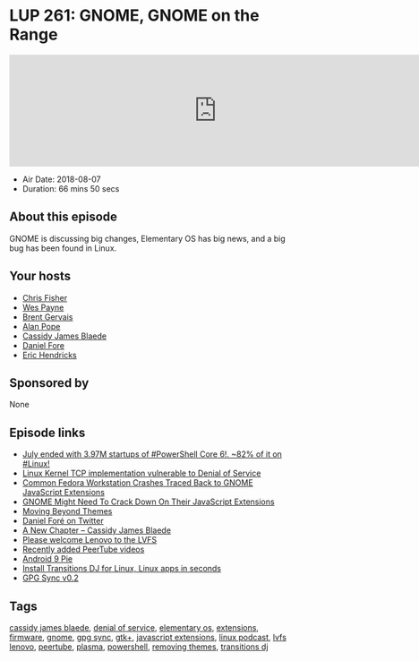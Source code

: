 # LUP 261: GNOME, GNOME on the Range

<iframe src="https://player.fireside.fm/v2/RUkczH-V+qLkNPA5D?theme=dark" width="740" height="200" frameborder="0" scrolling="no"></iframe>

* Air Date: 2018-08-07
* Duration: 66 mins 50 secs

## About this episode

GNOME is discussing big changes, Elementary OS has big news, and a big bug has been found in Linux.

## Your hosts
* [Chris Fisher](https://linuxunplugged.com/hosts/chrislas)
* [Wes Payne](https://linuxunplugged.com/hosts/wes)
* [Brent Gervais](https://linuxunplugged.com/hosts/brent)
* [Alan Pope](https://linuxunplugged.com/guests/alanpope)
* [Cassidy James Blaede](https://linuxunplugged.com/guests/cassidyjames)
* [Daniel Fore](https://linuxunplugged.com/guests/danielfore)
* [Eric Hendricks](https://linuxunplugged.com/guests/erichendricks)

## Sponsored by

None



## Episode links

  * [July ended with 3.97M startups of #PowerShell Core 6!. ~82% of it on #Linux!](https://twitter.com/Steve_MSFT/status/1026548124355985409 "July ended with 3.97M startups of #PowerShell Core 6!. ~82% of it on #Linux!")
  * [Linux Kernel TCP implementation vulnerable to Denial of Service](https://www.kb.cert.org/vuls/id/962459 "Linux Kernel TCP implementation vulnerable to Denial of Service")
  * [Common Fedora Workstation Crashes Traced Back to GNOME JavaScript Extensions](https://appuals.com/common-fedora-workstation-crashes-traced-back-to-gnome-javascript-extensions/ "Common Fedora Workstation Crashes Traced Back to GNOME JavaScript Extensions")
  * [GNOME Might Need To Crack Down On Their JavaScript Extensions](https://www.phoronix.com/scan.php?page=news_item&px=GNOME-Shell-JS-Exts-Problems "GNOME Might Need To Crack Down On Their JavaScript Extensions")
  * [Moving Beyond Themes](https://samuelhewitt.com/blog/2018-08-05-moving-beyond-themes "Moving Beyond Themes")
  * [Daniel Foré on Twitter](https://twitter.com/DanielFore/status/1026142066500296704?s=19 "Daniel Foré on Twitter")
  * [A New Chapter – Cassidy James Blaede](https://medium.com/@cassidyjames/a-new-chapter-af85f4e64179 "A New Chapter – Cassidy James Blaede")
  * [Please welcome Lenovo to the LVFS](https://blogs.gnome.org/hughsie/2018/08/06/please-welcome-lenovo-to-the-lvfs/ "Please welcome Lenovo to the LVFS")
  * [Recently added PeerTube videos](https://getjupiter.com/videos/recently-added "Recently added PeerTube videos")
  * [Android 9 Pie](https://blog.google/products/android/introducing-android-9-pie/ "Android 9 Pie")
  * [Install Transitions DJ for Linux, Linux apps in seconds](https://snapcraft.io/transitionsdj "Install Transitions DJ for Linux, Linux apps in seconds")
  * [GPG Sync v0.2](https://code.firstlook.media/gpg-sync-v0-2 "GPG Sync v0.2")



## Tags

[cassidy james blaede](https://linuxunplugged.com/tags/cassidy%20james%20blaede), [denial of service](https://linuxunplugged.com/tags/denial%20of%20service), [elementary os](https://linuxunplugged.com/tags/elementary%20os), [extensions](https://linuxunplugged.com/tags/extensions), [firmware](https://linuxunplugged.com/tags/firmware), [gnome](https://linuxunplugged.com/tags/gnome), [gpg sync](https://linuxunplugged.com/tags/gpg%20sync), [gtk+](https://linuxunplugged.com/tags/gtk+), [javascript extensions](https://linuxunplugged.com/tags/javascript%20extensions), [linux podcast](https://linuxunplugged.com/tags/linux%20podcast), [lvfs lenovo](https://linuxunplugged.com/tags/lvfs%20lenovo), [peertube](https://linuxunplugged.com/tags/peertube), [plasma](https://linuxunplugged.com/tags/plasma), [powershell](https://linuxunplugged.com/tags/powershell), [removing themes](https://linuxunplugged.com/tags/removing%20themes), [transitions dj](https://linuxunplugged.com/tags/transitions%20dj)